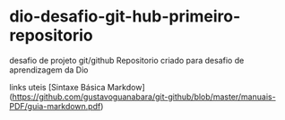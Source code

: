 # dio-desafio-git-hub-primeiro-repositorio
desafio de projeto git/github
Repositorio criado para desafio de aprendizagem da Dio

links uteis
[Sintaxe Básica Markdow] (https://github.com/gustavoguanabara/git-github/blob/master/manuais-PDF/guia-markdown.pdf)
